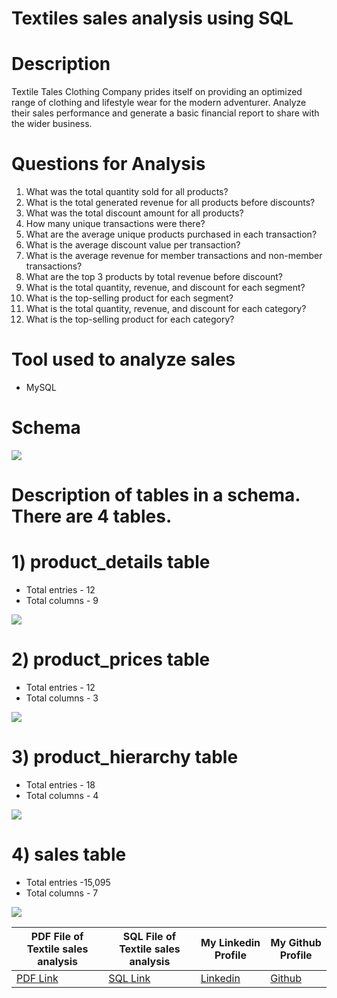 # Textiles sales analysis using SQL
# Description
Textile Tales Clothing Company prides itself on providing an optimized range of clothing and lifestyle wear for the modern adventurer. Analyze their sales performance and generate a basic financial report to share with the wider business.
# Questions for Analysis 
1) What was the total quantity sold for all products?
2) What is the total generated revenue for all products before discounts?
3) What was the total discount amount for all products?
4) How many unique transactions were there?
5) What are the average unique products purchased in each transaction?
6) What is the average discount value per transaction?
7) What is the average revenue for member transactions and non-member transactions?
8) What are the top 3 products by total revenue before discount?
9) What is the total quantity, revenue, and discount for each segment?
10) What is the top-selling product for each segment?
11) What is the total quantity, revenue, and discount for each category?
12) What is the top-selling product for each category?

# Tool used to analyze sales 
* MySQL
  
# Schema
<img src = "https://github.com/shubhammeshram01/Textiles-sales-analysis-using-MySQL/blob/main/Schema%20Textile.png">

# Description of tables in a schema. There are 4 tables.

# 1) product_details table

* Total entries - 12
* Total columns - 9


<img src = "https://github.com/shubhammeshram01/Textiles-sales-analysis-using-MySQL/blob/main/product%20details.png">
   


# 2) product_prices table

* Total entries - 12
* Total columns - 3


<img src = "https://github.com/shubhammeshram01/Textiles-sales-analysis-using-MySQL/blob/main/product_prices.png">


   
# 3) product_hierarchy table

* Total entries - 18
* Total columns - 4

  
<img src = "https://github.com/shubhammeshram01/Textiles-sales-analysis-using-MySQL/blob/main/product_hierarchy.png">


   
# 4) sales table

* Total entries -15,095
* Total columns - 7

  
<img src = "https://github.com/shubhammeshram01/Textiles-sales-analysis-using-MySQL/blob/main/sales.png">



| PDF File of Textile sales analysis | SQL File of Textile sales analysis | My Linkedin Profile | My Github Profile|
|-|-|-|-|
|[PDF Link](https://github.com/shubhammeshram01/Textiles-sales-analysis-using-MySQL/blob/main/textile%20sales.pdf) | [SQL Link](https://github.com/shubhammeshram01/Textiles-sales-analysis-using-MySQL/blob/main/textile%20sales.sql) | [Linkedin](https://www.linkedin.com/in/shubhammeshram01/) | [Github](https://github.com/shubhammeshram01)



